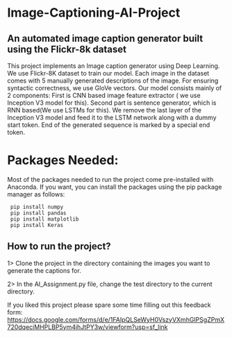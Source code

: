 # Image-Captioning-AI-Project
## An automated image caption generator built using the Flickr-8k dataset
This project implements an Image caption generator using Deep Learning. We use Flickr-8K dataset to train our model. Each image in the dataset comes with 5 manually generated descriptions of the image. For ensuring syntactic correctness, we use GloVe vectors. Our model consists mainly of 2 components: First is CNN based image feature extractor ( we use Inception V3 model for this). Second part is sentence generator, which is RNN based(We use LSTMs for this). We remove the last layer of the Inception V3 model and feed it to the LSTM network along with a dummy start token. End of the generated sequence is marked by a special end token.

# Packages Needed:
Most of the packages needed to run the project come pre-installed with Anaconda. If you want, you can install the packages using the pip package manager as follows:
```
 pip install numpy
 pip install pandas
 pip install matplotlib
 pip install Keras
```

## How to run the project? 

1> Clone the project in the directory containing the images you want to generate the captions for.

2> In the AI_Assignment.py file, change the test directory to the current directory.

If you liked this project please spare some time filling out this feedback form:
https://docs.google.com/forms/d/e/1FAIpQLSeWyH0VszyVXmhGIPSgZPmX720dqeciMHPLBP5ym4ihJtPY3w/viewform?usp=sf_link
